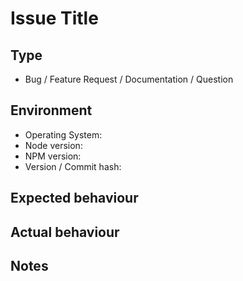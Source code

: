 # Issue Title

## Type

 * Bug / Feature Request / Documentation / Question

## Environment

 * Operating System:
 * Node version:
 * NPM version:
 * Version / Commit hash:

## Expected behaviour

## Actual behaviour

## Notes
